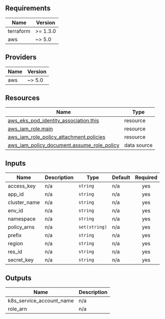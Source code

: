 <!-- BEGIN_TF_DOCS -->
## Requirements

| Name | Version |
|------|---------|
| terraform | >= 1.3.0 |
| aws | ~> 5.0 |

## Providers

| Name | Version |
|------|---------|
| aws | ~> 5.0 |

## Resources

| Name | Type |
|------|------|
| [aws_eks_pod_identity_association.this](https://registry.terraform.io/providers/hashicorp/aws/latest/docs/resources/eks_pod_identity_association) | resource |
| [aws_iam_role.main](https://registry.terraform.io/providers/hashicorp/aws/latest/docs/resources/iam_role) | resource |
| [aws_iam_role_policy_attachment.policies](https://registry.terraform.io/providers/hashicorp/aws/latest/docs/resources/iam_role_policy_attachment) | resource |
| [aws_iam_policy_document.assume_role_policy](https://registry.terraform.io/providers/hashicorp/aws/latest/docs/data-sources/iam_policy_document) | data source |

## Inputs

| Name | Description | Type | Default | Required |
|------|-------------|------|---------|:--------:|
| access\_key | n/a | `string` | n/a | yes |
| app\_id | n/a | `string` | n/a | yes |
| cluster\_name | n/a | `string` | n/a | yes |
| env\_id | n/a | `string` | n/a | yes |
| namespace | n/a | `string` | n/a | yes |
| policy\_arns | n/a | `set(string)` | n/a | yes |
| prefix | n/a | `string` | n/a | yes |
| region | n/a | `string` | n/a | yes |
| res\_id | n/a | `string` | n/a | yes |
| secret\_key | n/a | `string` | n/a | yes |

## Outputs

| Name | Description |
|------|-------------|
| k8s\_service\_account\_name | n/a |
| role\_arn | n/a |
<!-- END_TF_DOCS -->